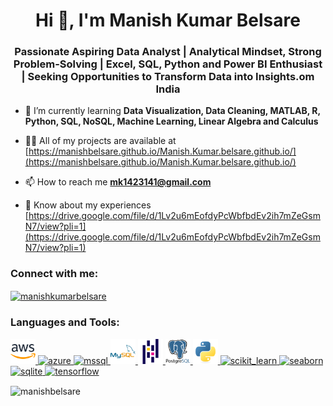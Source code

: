<h1 align="center">Hi 👋, I'm Manish Kumar Belsare</h1>
<h3 align="center">Passionate Aspiring Data Analyst | Analytical Mindset, Strong Problem-Solving | Excel, SQL, Python and Power BI Enthusiast | Seeking Opportunities to Transform Data into Insights.om India</h3>

- 🌱 I’m currently learning **Data Visualization, Data Cleaning, MATLAB, R, Python, SQL, NoSQL, Machine Learning, Linear Algebra and Calculus**

- 👨‍💻 All of my projects are available at [https://manishbelsare.github.io/Manish.Kumar.belsare.github.io/](https://manishbelsare.github.io/Manish.Kumar.belsare.github.io/)

- 📫 How to reach me **mk1423141@gmail.com**

- 📄 Know about my experiences [https://drive.google.com/file/d/1Lv2u6mEofdyPcWbfbdEv2ih7mZeGsmN7/view?pli=1](https://drive.google.com/file/d/1Lv2u6mEofdyPcWbfbdEv2ih7mZeGsmN7/view?pli=1)

<h3 align="left">Connect with me:</h3>
<p align="left">
<a href="https://linkedin.com/in/manishkumarbelsare" target="blank"><img align="center" src="https://raw.githubusercontent.com/rahuldkjain/github-profile-readme-generator/master/src/images/icons/Social/linked-in-alt.svg" alt="manishkumarbelsare" height="30" width="40" /></a>
</p>

<h3 align="left">Languages and Tools:</h3>
<p align="left"> <a href="https://aws.amazon.com" target="_blank" rel="noreferrer"> <img src="https://raw.githubusercontent.com/devicons/devicon/master/icons/amazonwebservices/amazonwebservices-original-wordmark.svg" alt="aws" width="40" height="40"/> </a> <a href="https://azure.microsoft.com/en-in/" target="_blank" rel="noreferrer"> <img src="https://www.vectorlogo.zone/logos/microsoft_azure/microsoft_azure-icon.svg" alt="azure" width="40" height="40"/> </a> <a href="https://www.microsoft.com/en-us/sql-server" target="_blank" rel="noreferrer"> <img src="https://www.svgrepo.com/show/303229/microsoft-sql-server-logo.svg" alt="mssql" width="40" height="40"/> </a> <a href="https://www.mysql.com/" target="_blank" rel="noreferrer"> <img src="https://raw.githubusercontent.com/devicons/devicon/master/icons/mysql/mysql-original-wordmark.svg" alt="mysql" width="40" height="40"/> </a> <a href="https://pandas.pydata.org/" target="_blank" rel="noreferrer"> <img src="https://raw.githubusercontent.com/devicons/devicon/2ae2a900d2f041da66e950e4d48052658d850630/icons/pandas/pandas-original.svg" alt="pandas" width="40" height="40"/> </a> <a href="https://www.postgresql.org" target="_blank" rel="noreferrer"> <img src="https://raw.githubusercontent.com/devicons/devicon/master/icons/postgresql/postgresql-original-wordmark.svg" alt="postgresql" width="40" height="40"/> </a> <a href="https://www.python.org" target="_blank" rel="noreferrer"> <img src="https://raw.githubusercontent.com/devicons/devicon/master/icons/python/python-original.svg" alt="python" width="40" height="40"/> </a> <a href="https://scikit-learn.org/" target="_blank" rel="noreferrer"> <img src="https://upload.wikimedia.org/wikipedia/commons/0/05/Scikit_learn_logo_small.svg" alt="scikit_learn" width="40" height="40"/> </a> <a href="https://seaborn.pydata.org/" target="_blank" rel="noreferrer"> <img src="https://seaborn.pydata.org/_images/logo-mark-lightbg.svg" alt="seaborn" width="40" height="40"/> </a> <a href="https://www.sqlite.org/" target="_blank" rel="noreferrer"> <img src="https://www.vectorlogo.zone/logos/sqlite/sqlite-icon.svg" alt="sqlite" width="40" height="40"/> </a> <a href="https://www.tensorflow.org" target="_blank" rel="noreferrer"> <img src="https://www.vectorlogo.zone/logos/tensorflow/tensorflow-icon.svg" alt="tensorflow" width="40" height="40"/> </a> </p>

<p><img align="center" src="https://github-readme-stats.vercel.app/api/top-langs?username=manishbelsare&show_icons=true&locale=en&layout=compact" alt="manishbelsare" /></p>
